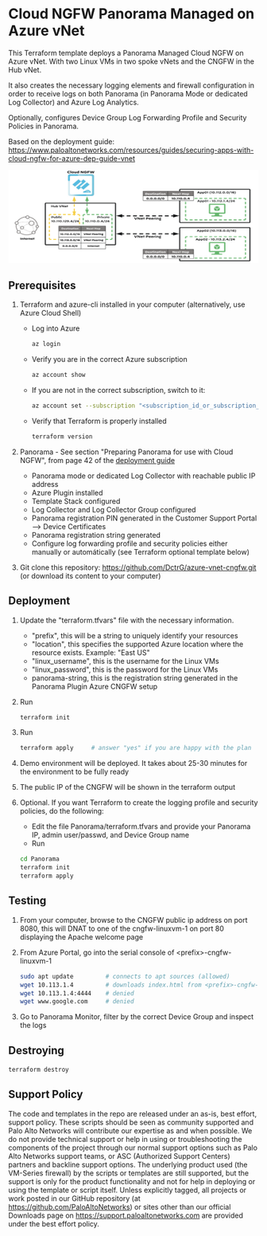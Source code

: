 # Cloud NGFW Panorama Managed on Azure vNet
This Terraform template deploys a Panorama Managed Cloud NGFW on Azure vNet. With two Linux VMs in two spoke vNets and the CNGFW in the Hub vNet. 

It also creates the necessary logging elements and firewall configuration in order to receive logs on both Panorama (in Panorama Mode or dedicated Log Collector) and Azure Log Analytics.

Optionally, configures Device Group Log Forwarding Profile and Security Policies in Panorama.

Based on the deployment guide: https://www.paloaltonetworks.com/resources/guides/securing-apps-with-cloud-ngfw-for-azure-dep-guide-vnet


![image](azure-cngfw-diagram.png)

## Prerequisites

1. Terraform and azure-cli installed in your computer (alternatively, use Azure Cloud Shell)
   - Log into Azure
      ```bash
      az login
      ```
    - Verify you are in the correct Azure subscription
      ```bash
      az account show
      ```
    - If you are not in the correct subscription, switch to it:
      ```bash
      az account set --subscription "<subscription_id_or_subscription_name>"
      ```
    - Verify that Terraform is properly installed
      ```bash
      terraform version
      ```

2. Panorama - See section "Preparing Panorama for use with Cloud NGFW", from page 42 of the [deployment guide](https://www.paloaltonetworks.com/resources/guides/securing-apps-with-cloud-ngfw-for-azure-dep-guide-vnet)
   - Panorama mode or dedicated Log Collector with reachable public IP address
   - Azure Plugin installed
   - Template Stack configured
   - Log Collector and Log Collector Group configured
   - Panorama registration PIN generated in the Customer Support Portal --> Device Certificates
   - Panorama registration string generated
   - Configure log forwarding profile and security policies either manually or automátically (see Terraform optional template below)
   
3. Git clone this repository: https://github.com/DctrG/azure-vnet-cngfw.git (or download its content to your computer)

## Deployment

1. Update the "terraform.tfvars" file with the necessary information.
   - "prefix", this will be a string to uniquely identify your resources
   - "location", this specifies the supported Azure location where the resource exists. Example: "East US"
   - "linux_username", this is the username for the Linux VMs
   - "linux_password", this is the password for the Linux VMs
   - panorama-string, this is the registration string generated in the Panorama Plugin Azure CNGFW setup

2. Run 
   ```bash
   terraform init
   ```

3. Run 
   ```bash
   terraform apply     # answer "yes" if you are happy with the plan
   ```

4. Demo environment will be deployed. It takes about 25-30 minutes for the environment to be fully ready

5. The public IP of the CNGFW will be shown in the terraform output

6. Optional. If you want Terraform to create the logging profile and security policies, do the following:
   - Edit the file Panorama/terraform.tfvars and provide your Panorama IP, admin user/passwd, and Device Group name
   - Run
   ```bash
   cd Panorama
   terraform init
   terraform apply
   ```

## Testing

1. From your computer, browse to the CNGFW public ip address on port 8080, this will DNAT to one of the cngfw-linuxvm-1 on port 80 displaying the Apache welcome page

2. From Azure Portal, go into the serial console of \<prefix\>-cngfw-linuxvm-1
   ```bash
   sudo apt update         # connects to apt sources (allowed)
   wget 10.113.1.4         # downloads index.html from <prefix>-cngfw-linuxvm-2 (allowed)
   wget 10.113.1.4:4444    # denied
   wget www.google.com     # denied
   ```
3. Go to Panorama Monitor, filter by the correct Device Group and inspect the logs

## Destroying
   ```bash  
   terraform destroy
   ```

## Support Policy
The code and templates in the repo are released under an as-is, best effort,
support policy. These scripts should be seen as community supported and
Palo Alto Networks will contribute our expertise as and when possible.
We do not provide technical support or help in using or troubleshooting the
components of the project through our normal support options such as
Palo Alto Networks support teams, or ASC (Authorized Support Centers)
partners and backline support options. The underlying product used
(the VM-Series firewall) by the scripts or templates are still supported,
but the support is only for the product functionality and not for help in
deploying or using the template or script itself. Unless explicitly tagged,
all projects or work posted in our GitHub repository
(at https://github.com/PaloAltoNetworks) or sites other than our official
Downloads page on https://support.paloaltonetworks.com are provided under
the best effort policy.